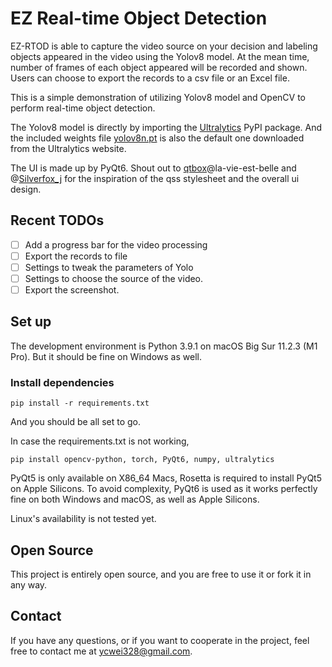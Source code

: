 # EZ Real-time Object Detection
EZ-RTOD is able to capture the video source on your decision and
labeling objects appeared in the video using the Yolov8 model. At the mean
time, number of frames of each object appeared will be recorded and shown.
Users can choose to export the records to a csv file or an Excel file.

This is a simple demonstration of utilizing Yolov8 model and OpenCV to 
perform real-time object detection.

The Yolov8 model is directly by importing the 
[Ultralytics](https://github.com/ultralytics/ultralytics) 
PyPI package. And the included weights file 
[yolov8n.pt](https://github.com/ez4bk/ezObjectDetection/blob/main/yolov8n.pt) 
is also the default one downloaded from the Ultralytics website.

The UI is made up by PyQt6. Shout out to 
[qtbox](https://github.com/la-vie-est-belle/qtbox)@la-vie-est-belle and 
@[Silverfox_j](https://space.bilibili.com/9989/) 
for the inspiration of the qss stylesheet and the overall ui design.

## Recent TODOs
- [ ] Add a progress bar for the video processing
- [ ] Export the records to file
- [ ] Settings to tweak the parameters of Yolo
- [ ] Settings to choose the source of the video.
- [ ] Export the screenshot.

## Set up
The development environment is Python 3.9.1 on macOS Big Sur 11.2.3 (M1 Pro).
But it should be fine on Windows as well.
### Install dependencies
```shell
pip install -r requirements.txt
```
And you should be all set to go.

In case the requirements.txt is not working,
```shell
pip install opencv-python, torch, PyQt6, numpy, ultralytics
```
PyQt5 is only available on X86_64 Macs, Rosetta is required to install PyQt5 
on Apple Silicons. To avoid complexity, PyQt6 is used as it works perfectly 
fine on both Windows and macOS, as well as Apple Silicons.

Linux's availability is not tested yet.

## Open Source
This project is entirely open source, and you are free to use it or fork it in any way.

## Contact
If you have any questions, or if you want to cooperate in the project, 
feel free to contact me at [ycwei328@gmail.com](mailto:ycwei328@gmail.com).